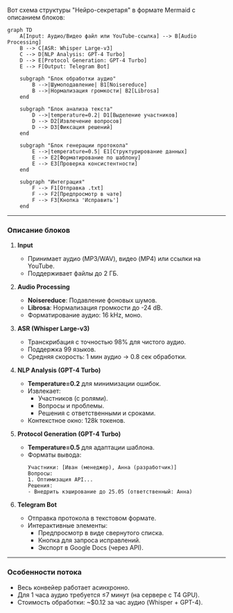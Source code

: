 Вот схема структуры "Нейро-секретаря" в формате Mermaid с описанием блоков:

```mermaid
graph TD
    A[Input: Аудио/Видео файл или YouTube-ссылка] --> B[Audio Processing]
    B --> C[ASR: Whisper Large-v3]
    C --> D[NLP Analysis: GPT-4 Turbo]
    D --> E[Protocol Generation: GPT-4 Turbo]
    E --> F[Output: Telegram Bot]

    subgraph "Блок обработки аудио"
        B -->|Шумоподавление| B1[Noisereduce]
        B -->|Нормализация громкости| B2[Librosa]
    end

    subgraph "Блок анализа текста"
        D -->|temperature=0.2| D1[Выделение участников]
        D --> D2[Извлечение вопросов]
        D --> D3[Фиксация решений]
    end

    subgraph "Блок генерации протокола"
        E -->|temperature=0.5| E1[Структурирование данных]
        E --> E2[Форматирование по шаблону]
        E --> E3[Проверка консистентности]
    end

    subgraph "Интеграция"
        F --> F1[Отправка .txt]
        F --> F2[Предпросмотр в чате]
        F --> F3[Кнопка 'Исправить']
    end
```

---

### **Описание блоков**
1. **Input**  
   - Принимает аудио (MP3/WAV), видео (MP4) или ссылки на YouTube.  
   - Поддерживает файлы до 2 ГБ.

2. **Audio Processing**  
   - **Noisereduce**: Подавление фоновых шумов.  
   - **Librosa**: Нормализация громкости до -24 dB.  
   - Форматирование аудио: 16 kHz, моно.

3. **ASR (Whisper Large-v3)**  
   - Транскрибация с точностью 98% для чистого аудио.  
   - Поддержка 99 языков.  
   - Средняя скорость: 1 мин аудио → 0.8 сек обработки.

4. **NLP Analysis (GPT-4 Turbo)**  
   - **Temperature=0.2** для минимизации ошибок.  
   - Извлекает:  
     - Участников (с ролями).  
     - Вопросы и проблемы.  
     - Решения с ответственными и сроками.  
   - Контекстное окно: 128k токенов.

5. **Protocol Generation (GPT-4 Turbo)**  
   - **Temperature=0.5** для адаптации шаблона.  
   - Форматы вывода:  
     ```text
     Участники: [Иван (менеджер), Анна (разработчик)]
     Вопросы:
     1. Оптимизация API...
     Решения:
     - Внедрить кэширование до 25.05 (ответственный: Анна)
     ```

6. **Telegram Bot**  
   - Отправка протокола в текстовом формате.  
   - Интерактивные элементы:  
     - Предпросмотр в виде свернутого списка.  
     - Кнопка для запроса исправлений.  
     - Экспорт в Google Docs (через API).

---

### **Особенности потока**
- Весь конвейер работает асинхронно.  
- Для 1 часа аудио требуется ≤7 минут (на сервере с T4 GPU).  
- Стоимость обработки: ~$0.12 за час аудио (Whisper + GPT-4).
